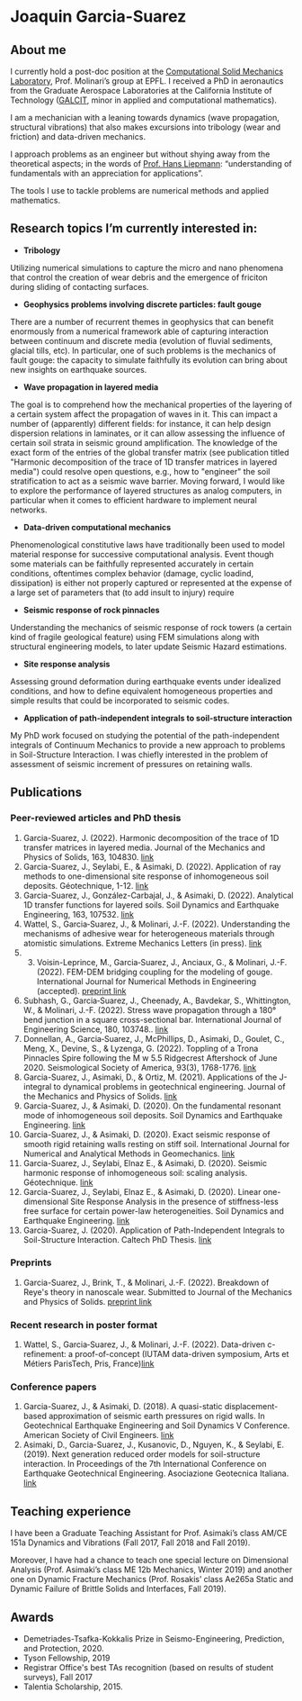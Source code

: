 # Joaquin Garcia-Suarez
## About me

I currently hold a post-doc position at the [Computational Solid Mechanics Laboratory](https://www.epfl.ch/labs/lsms/), Prof. Molinari’s group at EPFL. I received a PhD in aeronautics from the Graduate Aerospace Laboratories at the California Institute of Technology ([GALCIT](https://galcit.caltech.edu/), minor in applied and computational mathematics).

I am a mechanician with a leaning towards dynamics (wave propagation, structural vibrations) that also makes excursions into tribology (wear and friction) and data-driven mechanics. 

I approach problems as an engineer but without shying away from the theoretical aspects; in the words of [Prof. Hans Liepmann](https://oralhistories.library.caltech.edu/260/1/Liepmann%20OHO%20final.pdf): “understanding of fundamentals with an appreciation for applications”.

The tools I use to tackle problems are numerical methods and applied mathematics.


## Research topics I’m currently interested in:

- **Tribology**

Utilizing numerical simulations to capture the micro and nano phenomena that control the creation of wear debris and the emergence of friciton during sliding of contacting surfaces. 

- **Geophysics problems involving discrete particles: fault gouge**

There are a number of recurrent themes in geophysics that can benefit enormously from a numerical framework able of capturing interaction between continuum and discrete media (evolution of fluvial sediments, glacial tills, etc). In particular, one of such problems is the mechanics of fault gouge: the capacity to simulate faithfully its evolution can bring about new insights on earthquake sources. 

- **Wave propagation in layered media**

The goal is to comprehend how the mechanical properties of the layering of a certain system affect the propagation of waves in it. This can impact a number of (apparently) different fields: for instance, it can help design dispersion relations in laminates, or it can allow assessing the influence of certain soil strata in seismic ground amplification. The knowledge of the exact form of the entries of the global transfer matrix (see publication titled "Harmonic decomposition of the trace of 1D transfer matrices in layered media") could resolve open questions, e.g., how to "engineer" the soil stratification to act as a seismic wave barrier. Moving forward, I would like to explore the performance of layered structures as analog computers, in particular when it comes to efficient hardware to implement neural networks.

- **Data-driven computational mechanics**

Phenomenological constitutive laws have traditionally been used to model material response for successive computational analysis. Event though some materials can be faithfully represented accurately in certain conditions, oftentimes complex behavior (damage, cyclic loadind, dissipation) is either not properly captured or represented at the expense of a large set of parameters that (to add insult to injury) require  

- **Seismic response of rock pinnacles**

Understanding the mechanics of seismic response of rock towers (a certain kind of fragile geological feature) using FEM simulations along with structural engineering models, to later update Seismic Hazard estimations. 

- **Site response analysis**   

Assessing ground deformation during earthquake events under idealized conditions, and how to define equivalent homogeneous properties and simple results that could be incorporated to seismic codes.

- **Application of path-independent integrals to soil-structure interaction**    

My PhD work focused on studying the potential of the path-independent integrals of Continuum Mechanics to provide a new approach to problems in Soil-Structure Interaction. I was chiefly interested in the problem of assessment of seismic increment of pressures on retaining walls.



## Publications 

### Peer-reviewed articles and PhD thesis

1. Garcia-Suarez, J. (2022). Harmonic decomposition of the trace of 1D transfer matrices in layered media. Journal of the Mechanics and Physics of Solids, 163, 104830. [link](https://www.sciencedirect.com/science/article/pii/S0022509622000461)
2. Garcia-Suarez, J., Seylabi, E., & Asimaki, D. (2022). Application of ray methods to one-dimensional site response of inhomogeneous soil deposits. Géotechnique, 1-12. [link](https://doi.org/10.1680/jgeot.21.00164)
3. Garcia-Suarez, J., González-Carbajal, J., & Asimaki, D. (2022). Analytical 1D transfer functions for layered soils. Soil Dynamics and Earthquake Engineering, 163, 107532. [link](https://www.sciencedirect.com/science/article/pii/S0267726122003773)
4. Wattel, S., Garcia‐Suarez, J., & Molinari, J.-F. (2022). Understanding the mechanisms of adhesive wear for heterogeneous materials through atomistic simulations. Extreme Mechanics Letters (in press). [link](https://doi.org/10.1016/j.eml.2022.101913)
5. 3. Voisin-Leprince, M., Garcia‐Suarez, J., Anciaux, G., & Molinari, J.-F. (2022). FEM-DEM bridging coupling for the modeling of gouge. International Journal for Numerical Methods in Engineering (accepted). [preprint link](https://engrxiv.org/preprint/view/2581)
6. Subhash, G., Garcia‐Suarez, J., Cheenady, A., Bavdekar, S., Whittington, W., & Molinari, J.-F. (2022). Stress wave propagation through a 180° bend junction in a square cross-sectional bar. International Journal of Engineering Science, 180, 103748.. [link](https://doi.org/10.1016/j.ijengsci.2022.103748)
7. Donnellan, A., Garcia‐Suarez, J., McPhillips, D., Asimaki, D., Goulet, C., Meng, X., Devine, S., & Lyzenga, G. (2022). Toppling of a Trona Pinnacles Spire following the M w 5.5 Ridgecrest Aftershock of June 2020. Seismological Society of America, 93(3), 1768-1776. [link](https://pubs.geoscienceworld.org/ssa/srl/article-abstract/93/3/1768/612853/Toppling-of-a-Trona-Pinnacles-Spire-following-the)
8. Garcia-Suarez, J., Asimaki, D., & Ortiz, M. (2021). Applications of the J-integral to dynamical problems in geotechnical engineering. Journal of the Mechanics and Physics of Solids. [link](https://www.sciencedirect.com/science/article/pii/S002250962100051X)
9. Garcia-Suarez, J., & Asimaki, D. (2020). On the fundamental resonant mode of inhomogeneous soil deposits. Soil Dynamics and Earthquake Engineering. [link](https://www.sciencedirect.com/science/article/pii/S0267726119314599)
10. Garcia-Suarez, J., & Asimaki, D. (2020). Exact seismic response of smooth rigid retaining walls resting on stiff soil. International Journal for Numerical and Analytical Methods in Geomechanics. [link](https://onlinelibrary.wiley.com/doi/abs/10.1002/nag.3082)
11. Garcia-Suarez, J., Seylabi, Elnaz E., & Asimaki, D. (2020). Seismic harmonic response of inhomogeneous soil: scaling analysis. Géotechnique. [link](https://www.icevirtuallibrary.com/doi/abs/10.1680/jgeot.19.P.042)
12. Garcia-Suarez, J., Seylabi, Elnaz E., & Asimaki, D. (2020). Linear one-dimensional Site Response Analysis in the presence of stiffness-less free surface for certain power-law heterogeneities. Soil Dynamics and Earthquake Engineering. [link](https://www.sciencedirect.com/science/article/pii/S0267726120311568)
13. Garcia-Suarez, J. (2020). Application of Path-Independent Integrals to Soil-Structure Interaction. Caltech PhD Thesis. [link](https://thesis.library.caltech.edu/13587/)


### Preprints
1. Garcia-Suarez, J., Brink, T., & Molinari, J.-F. (2022). Breakdown of Reye's theory in nanoscale wear. Submitted to Journal of the Mechanics and Physics of Solids. [preprint link](arxiv.org/abs/2207.09561)

### Recent research in poster format
1. Wattel, S., Garcia‐Suarez, J., & Molinari, J.-F. (2022). Data-driven c-refinement: a proof-of-concept (IUTAM data-driven symposium, Arts et Métiers ParisTech, Pris, France)[link](https://figshare.com/articles/poster/Data-Driven_Refinement_for_linear_FEM_simulations/21395211)


### Conference papers
1. Garcia-Suarez, J., & Asimaki, D. (2018). A quasi-static displacement-based approximation of seismic earth pressures on rigid walls. In Geotechnical Earthquake Engineering and Soil Dynamics V Conference. American Society of Civil Engineers. [link](https://authors.library.caltech.edu/95709/)
2. Asimaki, D., Garcia-Suarez, J., Kusanovic, D., Nguyen, K., &  Seylabi, E. (2019). Next generation reduced order models for soil-structure interaction. In Proceedings of the 7th International Conference on Earthquake Geotechnical Engineering. Asociazione Geotecnica Italiana. [link](https://books.google.com/books?hl=en&lr=&id=_Jq4DwAAQBAJ&oi=fnd&pg=PA138&dq=info:9fOivXcBMYUJ:scholar.google.com&ots=uGoTF5wc02&sig=yz3uraQxYVDCwSmh0D14nq1YxdM#v=onepage&q&f=false)

## Teaching experience

I have been a Graduate Teaching Assistant for Prof. Asimaki’s class AM/CE 151a Dynamics and Vibrations (Fall 2017, Fall 2018 and Fall 2019).

Moreover, I have had a chance to teach one special lecture on Dimensional Analysis (Prof. Asimaki’s class ME 12b Mechanics, Winter 2019) and another one on Dynamic Fracture Mechanics (Prof. Rosakis’ class Ae265a Static and Dynamic Failure of Brittle Solids and Interfaces, Fall 2019). 

## Awards
- Demetriades-Tsafka-Kokkalis Prize in Seismo-Engineering, Prediction, and Protection, 2020.
- Tyson Fellowship, 2019
- Registrar Office's best TAs recognition (based on results of student surveys), Fall 2017
- Talentia Scholarship, 2015.

